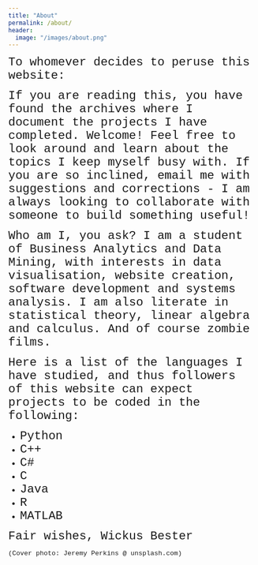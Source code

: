 ```yaml
---
title: "About"
permalink: /about/
header:
  image: "/images/about.png"
---
```


<span style="font-family:Courier; font-size:18pt;">To whomever decides to peruse this website:

<span style="font-family:Courier; font-size:18pt;">If you are reading this, you have found the archives where I document the projects I have completed. Welcome! Feel free to look around and learn about the topics I keep myself busy with. If you are so inclined, email me with suggestions and corrections - I am always looking to collaborate with someone to build something useful!

<span style="font-family:Courier; font-size:18pt;">Who am I, you ask? I am a student of Business Analytics and Data Mining, with interests in data visualisation, website creation, software development and systems analysis. I am also literate in statistical theory, linear algebra and calculus. And of course zombie films.

<span style="font-family:Courier; font-size:18pt;">Here is a list of the languages I have studied, and thus followers of this website can expect projects to be coded in the following:
- <span style="font-family:Courier; font-size:18pt;">Python
- <span style="font-family:Courier; font-size:18pt;">C++
- <span style="font-family:Courier; font-size:18pt;">C#
- <span style="font-family:Courier; font-size:18pt;">C
- <span style="font-family:Courier; font-size:18pt;">Java
- <span style="font-family:Courier; font-size:18pt;">R
- <span style="font-family:Courier; font-size:18pt;">MATLAB

<span style="font-family:Courier; font-size:18pt;">Fair wishes,
Wickus Bester

<span style="font-family:Courier; font-size:10pt;">(Cover photo: Jeremy Perkins @ unsplash.com)

